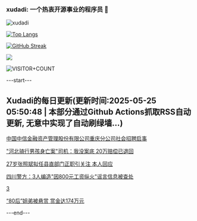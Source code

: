 ### xudadi: 一个热衷开源事业的程序员 👋

![xudadi](https://github-readme-stats-git-masterorgs-github-readme-stats-team.vercel.app/api?username=xudadi)

[![Top Langs](https://github-readme-stats.vercel.app/api/top-langs/?username=xudadi)](https://github.com/anuraghazra/github-readme-stats)

[![GitHub Streak](https://streak-stats.demolab.com?user=xudadi&locale=zh_Hans)](https://git.io/streak-stats)

![](https://raw.githubusercontent.com/xudadi/xudadi/main/assets/github-contribution-grid-snake.svg)

![VISITOR+COUNT](https://komarev.com/ghpvc/?username=xudadi&label=VISITOR+COUNT)


---start---

## Xudadi的每日更新(更新时间:2025-05-25 05:50:48 | 本部分通过Github Actions抓取RSS自动更新, 无意中实现了自动刷绿墙...)

[中国中信金融资产管理股份有限公司重庆分公司社会招聘启事](https://www.gongkaoleida.com/article/2416341)

["河北骑行男孩身亡案"司机：我没案底 20万赔偿已退回](https://m.163.com/news/article/K09DHVCM053469KO.html)

[27岁张照斌拟任县直部门正职引关注 本人回应](https://m.163.com/news/article/K0ACLNDN0530JPVV.html)

[四川警方：3人编造"因800元工资纵火"谣言信息被查处](https://m.163.com/news/article/K09FJNQM0514R9P4.html)

[3](https://m.163.com/touch/news/sub/domestic)

[“80后”姐弟被悬赏 赏金达174万元](https://m.163.com/news/article/K0ABMHLO0550B6IS.html)

---end---
